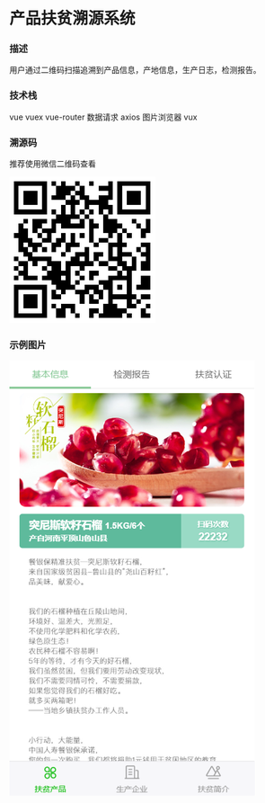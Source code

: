 # 产品扶贫溯源系统

### 描述

用户通过二维码扫描追溯到产品信息，产地信息，生产日志，检测报告。

### 技术栈

vue  vuex  vue-router
数据请求  axios
图片浏览器  vux

### 溯源码

推荐使用微信二维码查看

![@溯源码 | left | 290x0 ](./demo/code-cyb.png)


### 示例图片

![@截图 | left | 290x0 ](./demo/demo2.png)
